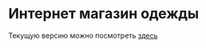 # Интернет магазин одежды
Текущую версию можно посмотреть <a href="https://yanki-view.vercel.app/">здесь</a>
